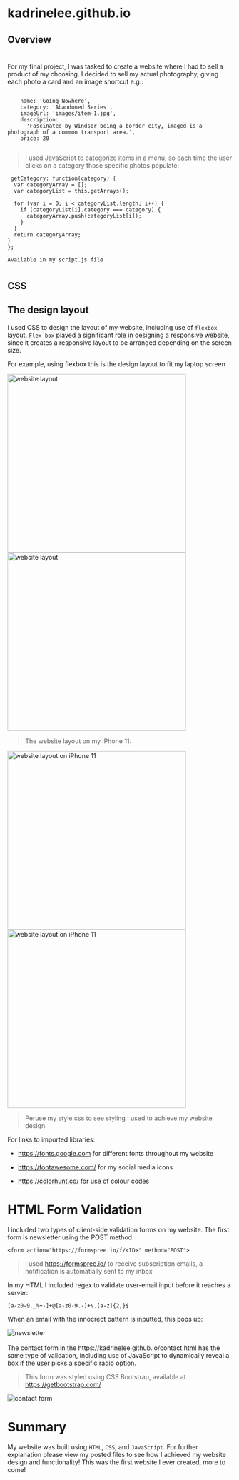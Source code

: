 # kadrinelee.github.io

## Overview

# 
For my final project, I was tasked to create a website where I had to sell a product of my choosing. I decided to sell my actual photography, giving each photo a card and an image shortcut e.g.:

```
   
    name: 'Going Nowhere',
    category: 'Abandoned Series',
    imageUrl: 'images/item-1.jpg',
    description:
      'Fascinated by Windsor being a border city, imaged is a photograph of a common transport area.',
    price: 20
  
  ```

  >I used JavaScript to categorize items in a menu, so each time the user clicks on a category those specific photos populate:

  ```
   getCategory: function(category) {
    var categoryArray = [];
    var categoryList = this.getArrays();

    for (var i = 0; i < categoryList.length; i++) {
      if (categoryList[i].category === category) {
        categoryArray.push(categoryList[i]);
      }
    }
    return categoryArray;
  }
};

Available in my script.js file
```
#
## CSS
## The design layout

I used CSS to design the layout of my website,  including use of `flexbox` layout. `Flex box` played a significant role in designing a responsive website, since it creates a responsive layout to be arranged depending on the screen size.

For example, using flexbox this is the design layout to fit my laptop screen


<img src="image/website_desktop(1).jpg" alt="website layout" width=400/>
<br/>

<img src="image/website_desktop(2).jpg" alt="website layout" width=400 />

<br/>

> The website layout on my iPhone 11:

<img src="image/mobile(1).PNG" alt="website layout on iPhone 11" width=400 />

<img src="image/mobile(2).PNG" alt="website layout on iPhone 11" width=400 />

>Peruse my style.css to see styling I used to achieve my website design.

For links to imported libraries:

- https://fonts.google.com for different fonts throughout my website

- https://fontawesome.com/ for my social media icons

- https://colorhunt.co/ for use of colour codes 

# 
# HTML Form Validation

I included two types of client-side validation forms on my website. The first form is newsletter using the POST method:

```
<form action="https://formspree.io/f/<ID>" method="POST">
```
> I used https://formspree.io/ to receive subscription emails, a notification is automatially sent to my inbox

In my HTML I included regex to validate user-email input before it reaches a server:

```
[a-z0-9._%+-]+@[a-z0-9.-]+\.[a-z]{2,}$
```

When an email with the innocrect pattern is inputted, this pops up:

<img src="image/newsletter(1).jpg" alt="newsletter" />
<br>
<br/>
The contact form in the https://kadrinelee.github.io/contact.html has the same type of validation, including use of JavaScript to dynamically reveal a box if the user picks a specific radio option.


>This form was styled using CSS Bootstrap, available at https://getbootstrap.com/


<img src="image/contact_us(2).jpg" alt="contact form" />

#

# Summary

My website was built using `HTML`, `CSS`, and `JavaScript`. For further explanation please view my posted files to see how I achieved my website design and functionality! This was the first website I ever created, more to come!
